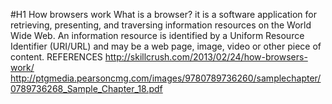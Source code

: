 #H1 How browsers work
What is a browser? it is a software application for retrieving, presenting, and traversing information resources on the World Wide Web. 
 An information resource is identified by a Uniform Resource Identifier (URI/URL) and may be a web page, image, video or other piece of content.
REFERENCES
http://skillcrush.com/2013/02/24/how-browsers-work/
http://ptgmedia.pearsoncmg.com/images/9780789736260/samplechapter/0789736268_Sample_Chapter_18.pdf